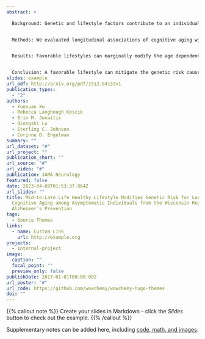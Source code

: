 ```yaml
---
abstract: >
  
  Background: Genetic and lifestyle factors contribute to an individual’s risk for developing Alzheimer’s disease (AD). A better understanding of interactions between these factors may help design targeted interventions. In this study, we investigated whether number of long-term healthy lifestyles modified the effect of genetic predisposition to AD on cognitive decline during the preclinical stage of AD.


  Methods: We evaluated longitudinal associations of cognitive aging with a healthy lifestyle composite score, which included physical activity, diet, smoking, cognitive activity, and alcohol consumption, and the interaction of the healthy lifestyle composite score with APOE ε4 carrier status and a non-APOE polygenic risk score (PRS) in a sample of 848 individuals from the Wisconsin Registry for Alzheimer’s Prevention (Table 1). The primary outcome was a multi-domain cognitive composite (PACC3); secondary outcomes were immediate/delayed memory and executive function composites. We fitted all analyses using a linear mixed effects model and adjusted for within-individual and within-family correlation.


  Results: Favorable lifestyles can marginally modify the age dependent influence of APOE on PACC3 (p = 0.1) and executive function (p = 0.14), and significantly mitigate the adverse effect of APOE ε4 on delayed recall as people aging (p < 0.01, Figure 1). However, we observed no statistically significant interactions between non-APOE PRS, combined lifestyle factors, and age for all the assessed cognitive outcomes (Figure 2). When we further stratify the sample by the APOE ε4 carrier status, we found the interaction between non-APOE PRS, age, and healthy lifestyle is statistically significant for PACC3 (p = 0.02) and delayed recall (p < 0.01) and marginally significant for immediate learning (p = 0.06) among APOE ε4 carriers (Figure 3). Among APOE ε4 noncarriers, combined lifestyle factors can only modify the age-dependent adverse genetic influence of non-APOE PRS on PACC3 (p = 0.01), but the protective effect is more evident at a younger age (Figure 4). These results are robust to multiple sensitivity analyses.


  Conclusion: A favorable lifestyle can mitigate the genetic risk caused by both APOE ε4 and non-APOE PRS, but the protective effect against non-APOE PRS is more evident among APOE ε4 carriers.
slides: example
url_pdf: http://arxiv.org/pdf/1512.04133v1
publication_types:
  - "2"
authors:
  - Yuexuan Xu
  - Rebecca Langhough Koscik
  - Erin M. Jonaitis
  - Qiongshi Lu
  - Sterling C. Johnson
  - Corinne D. Engelman
summary: ""
url_dataset: "#"
url_project: ""
publication_short: ""
url_source: "#"
url_video: "#"
publication: JAMA Neurology
featured: false
date: 2023-04-09T01:53:37.864Z
url_slides: ""
title: Mid-to-Late Life Healthy Lifestyle Modifies Genetic Risk for Longitudinal
  Cognitive Aging among Asymptomatic Individuals from the Wisconsin Registry for
  Alzheimer’s Prevention
tags:
  - Source Themes
links:
  - name: Custom Link
    url: http://example.org
projects:
  - internal-project
image:
  caption: ""
  focal_point: ""
  preview_only: false
publishDate: 2017-01-01T00:00:00Z
url_poster: "#"
url_code: https://github.com/wowchemy/wowchemy-hugo-themes
doi: ""
---
```


{{% callout note %}}
Create your slides in Markdown - click the *Slides* button to check out the example.
{{% /callout %}}

Supplementary notes can be added here, including [code, math, and images](https://wowchemy.com/docs/writing-markdown-latex/).
